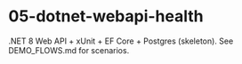 # 05-dotnet-webapi-health

.NET 8 Web API + xUnit + EF Core + Postgres (skeleton). See DEMO_FLOWS.md for scenarios.
